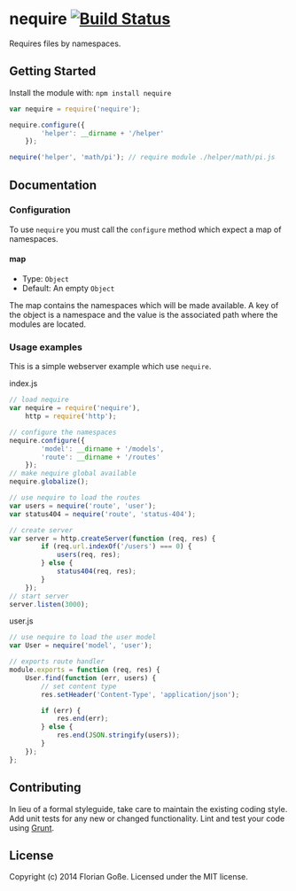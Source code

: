 # nequire [![Build Status](https://secure.travis-ci.org/floriangosse/nequire.png?branch=master)](http://travis-ci.org/floriangosse/nequire)

Requires files by namespaces.

## Getting Started
Install the module with: `npm install nequire`

```javascript
var nequire = require('nequire');

nequire.configure({
        'helper': __dirname + '/helper'
    });

nequire('helper', 'math/pi'); // require module ./helper/math/pi.js
```

## Documentation

### Configuration

To use `nequire` you must call the `configure` method which expect a map of namespaces.

#### map
* Type: `Object`
* Default: An empty `Object`

The map contains the namespaces which will be made available. A key of the object is a namespace and the value is the associated path where the modules are located.

### Usage examples

This is a simple webserver example which use `nequire`.

index.js
```javascript
// load nequire
var nequire = require('nequire'),
    http = require('http');

// configure the namespaces
nequire.configure({
        'model': __dirname + '/models',
        'route': __dirname + '/routes'
    });
// make nequire global available
nequire.globalize();

// use nequire to load the routes
var users = nequire('route', 'user');
var status404 = nequire('route', 'status-404');

// create server
var server = http.createServer(function (req, res) {
        if (req.url.indexOf('/users') === 0) {
            users(req, res);
        } else {
            status404(req, res);
        }
    });
// start server
server.listen(3000);
```

user.js
```javascript
// use nequire to load the user model
var User = nequire('model', 'user');

// exports route handler
module.exports = function (req, res) {
    User.find(function (err, users) {
        // set content type
        res.setHeader('Content-Type', 'application/json');

        if (err) {
            res.end(err);
        } else {
            res.end(JSON.stringify(users));
        }
    });
};
```

## Contributing
In lieu of a formal styleguide, take care to maintain the existing coding style. Add unit tests for any new or changed functionality. Lint and test your code using [Grunt](http://gruntjs.com/).

## License
Copyright (c) 2014 Florian Goße. Licensed under the MIT license.
